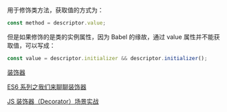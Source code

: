 用于修饰类方法，获取值的方式为：

```javaScript
const method = descriptor.value;
```

但是如果修饰的是类的实例属性，因为 Babel 的缘故，通过 value 属性并不能获取值，可以写成：

```javaScript
const value = descriptor.initializer && descriptor.initializer();
```


[装饰器](https://es6.ruanyifeng.com/#docs/decorator)

[ES6 系列之我们来聊聊装饰器](https://github.com/mqyqingfeng/Blog/issues/109)

[JS 装饰器（Decorator）场景实战](https://juejin.cn/post/6844903506562777101)
